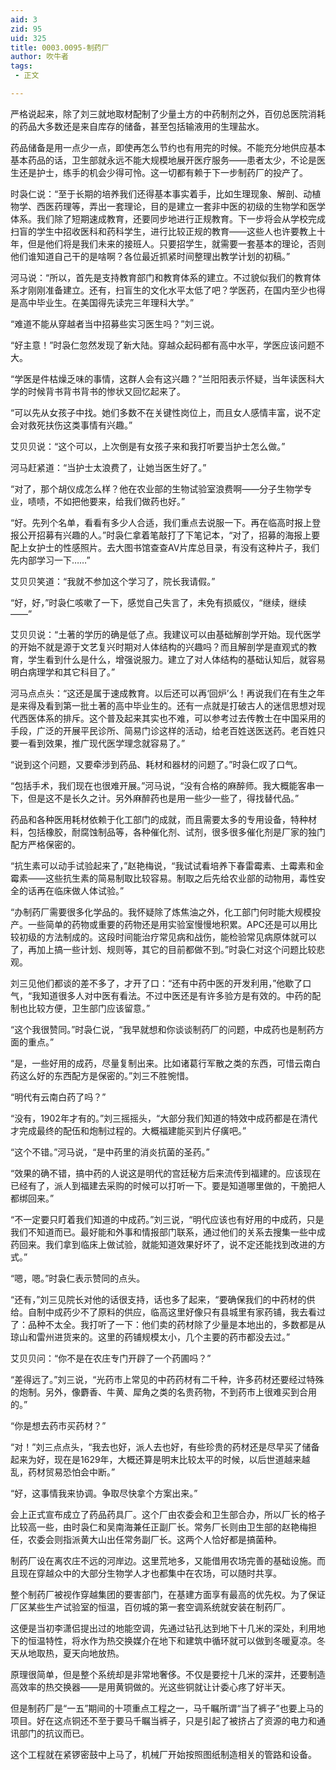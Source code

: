 ```yaml
---
aid: 3
zid: 95
uid: 325
title: 0003.0095-制药厂
author: 吹牛者
tags: 
 - 正文

---
```




  严格说起来，除了刘三就地取材配制了少量土方的中药制剂之外，百仞总医院消耗的药品大多数还是来自库存的储备，甚至包括输液用的生理盐水。

  药品储备是用一点少一点，即使再怎么节约也有用完的时候。不能充分地供应基本基本药品的话，卫生部就永远不能大规模地展开医疗服务——患者太少，不论是医生还是护士，练手的机会少得可怜。这一切都有赖于下一步制药厂的投产了。

  时袅仁说：“至于长期的培养我们还得基本事实着手，比如生理现象、解剖、动植物学、西医药理等，弄出一套理论，目的是建立一套非中医的初级的生物学和医学体系。我们除了短期速成教育，还要同步地进行正规教育。下一步将会从学校完成扫盲的学生中招收医科和药科学生，进行比较正规的教育——这些人也许要教上十年，但是他们将是我们未来的接班人。只要招学生，就需要一套基本的理论，否则他们谁知道自己干的是啥啊？各位最近抓紧时间整理出教学计划的初稿。”

  河马说：“所以，首先是支持教育部门和教育体系的建立。不过貌似我们的教育体系才刚刚准备建立。还有，扫盲生的文化水平太低了吧？学医药，在国内至少也得是高中毕业生。在美国得先读完三年理科大学。”

  “难道不能从穿越者当中招募些实习医生吗？”刘三说。

  “好主意！”时袅仁忽然发现了新大陆。穿越众起码都有高中水平，学医应该问题不大。

  “学医是件枯燥乏味的事情，这群人会有这兴趣？”兰阳阳表示怀疑，当年读医科大学的时候背书背书背书的惨状又回忆起来了。

  “可以先从女孩子中找。她们多数不在关键性岗位上，而且女人感情丰富，说不定会对救死扶伤这类事情有兴趣。”

  艾贝贝说：“这个可以，上次倒是有女孩子来和我打听要当护士怎么做。”

  河马赶紧道：“当护士太浪费了，让她当医生好了。”

  “对了，那个胡仪成怎么样？他在农业部的生物试验室浪费啊——分子生物学专业，啧啧，不如把他要来，给我们做药也好。”

  “好。先列个名单，看看有多少人合适，我们重点去说服一下。再在临高时报上登报公开招募有兴趣的人。”时袅仁拿着笔敲打了下笔记本，“对了，招募的海报上要配上女护士的性感照片。去大图书馆查查AV片库总目录，有没有这种片子，我们先内部学习一下……”

  艾贝贝笑道：“我就不参加这个学习了，院长我请假。”

  “好，好，”时袅仁咳嗽了一下，感觉自己失言了，未免有损威仪，“继续，继续——”

  艾贝贝说：“土著的学历的确是低了点。我建议可以由基础解剖学开始。现代医学的开始不就是源于文艺复兴时期对人体结构的兴趣吗？而且解剖学是直观式的教育，学生看到什么是什么，增强说服力。建立了对人体结构的基础认知后，就容易明白病理学和其它科目了。”

  河马点点头：“这还是属于速成教育。以后还可以再‘回炉’么！再说我们在有生之年是来得及看到第一批土著的高中毕业生的。还有一点就是打破古人的迷信思想对现代西医体系的排斥。这个普及起来其实也不难，可以参考过去传教士在中国采用的手段，广泛的开展平民诊所、简易门诊这样的活动，给老百姓送医送药。老百姓只要一看到效果，推广现代医学理念就容易了。”

  “说到这个问题，又要牵涉到药品、耗材和器材的问题了。”时袅仁叹了口气。

  “包括手术，我们现在也很难开展。”河马说，“没有合格的麻醉师。我大概能客串一下，但是这不是长久之计。另外麻醉药也是用一些少一些了，得找替代品。”

  药品和各种医用耗材依赖于化工部门的成就，而且需要太多的专用设备，特种材料，包括橡胶，耐腐蚀制品等，各种催化剂、试剂，很多很多催化剂是厂家的独门配方严格保密的。

  “抗生素可以动手试验起来了，”赵艳梅说，“我试试看培养下春雷霉素、土霉素和金霉素——这些抗生素的简易制取比较容易。制取之后先给农业部的动物用，毒性安全的话再在临床做人体试验。”

  “办制药厂需要很多化学品的。我怀疑除了炼焦油之外，化工部门何时能大规模投产。一些简单的药物或重要的药物还是用实验室慢慢地积累。APC还是可以用比较初级的方法制成的。这段时间能治疗常见病和战伤，能检验常见病原体就可以了，再加上搞一些计划、规则等，其它的目前都做不到。”时袅仁对这个问题比较悲观。

  刘三见他们都谈的差不多了，才开了口：“还有中药中医的开发利用，”他歇了口气，“我知道很多人对中医有看法。不过中医还是有许多验方是有效的。中药的配制也比较方便，卫生部门应该留意。”

  “这个我很赞同。”时袅仁说，“我早就想和你谈谈制药厂的问题，中成药也是制药方面的重点。”

  “是，一些好用的成药，尽量复制出来。比如诸葛行军散之类的东西，可惜云南白药这么好的东西配方是保密的。”刘三不胜惋惜。

  “明代有云南白药了吗？”

  “没有，1902年才有的。”刘三摇摇头，“大部分我们知道的特效中成药都是在清代才完成最终的配伍和炮制过程的。大概福建能买到片仔癀吧。”

  “这个不错。”河马说，“是中药里的消炎抗菌的圣药。”

  “效果的确不错，搞中药的人说这是明代的宫廷秘方后来流传到福建的。应该现在已经有了，派人到福建去采购的时候可以打听一下。要是知道哪里做的，干脆把人都绑回来。”

  “不一定要只盯着我们知道的中成药。”刘三说，“明代应该也有好用的中成药，只是我们不知道而已。最好能和外事和情报部门联系，通过他们的关系去搜集一些中成药回来。我们拿到临床上做试验，就能知道效果好坏了，说不定还能找到改进的方式。”

  “嗯，嗯。”时袅仁表示赞同的点头。

  “还有，”刘三见院长对他的话很支持，话也多了起来，“要确保我们的中药材的供给。自制中成药少不了原料的供应，临高这里好像只有县城里有家药铺，我去看过了：品种不太全。我打听了一下：他们卖的药材除了少量是本地出的，多数都是从琼山和雷州进货来的。这里的药铺规模太小，几个主要的药市都没去过。”

  艾贝贝问：“你不是在农庄专门开辟了一个药圃吗？”

  “差得远了。”刘三说，“光药市上常见的中药药材有二千种，许多药材还要经过特殊的炮制。另外，像麝香、牛黄、犀角之类的名贵药物，不到药市上很难买到合用的。”

  “你是想去药市买药材？”

  “对！”刘三点点头，“我去也好，派人去也好，有些珍贵的药材还是尽早买了储备起来为好，现在是1629年，大概还算是明末比较太平的时候，以后世道越来越乱，药材贸易恐怕会中断。”

  “好，这事情我来协调。争取尽快拿个方案出来。”

  会上正式宣布成立了药品药具厂。这个厂由农委会和卫生部合办，所以厂长的格子比较高一些，由时袅仁和吴南海兼任正副厂长。常务厂长则由卫生部的赵艳梅担任，农委会则指派黄大山出任常务副厂长。这两个人恰好都是搞菌种。

  制药厂设在离农庄不远的河岸边。这里荒地多，又能借用农场完善的基础设施。而且现在穿越众中的大部分生物学人才也都集中在农场，可以随时共享。

  整个制药厂被视作穿越集团的要害部门，在基建方面享有最高的优先权。为了保证厂区某些生产试验室的恒温，百仞城的第一套空调系统就安装在制药厂。

  这便是当初李潇侣提出过的地能空调，先通过钻孔达到地下十几米的深处，利用地下的恒温特性，将水作为热交换媒介在地下和建筑中循环就可以做到冬暖夏凉。冬天从地取热，夏天向地放热。

  原理很简单，但是整个系统却是非常地奢侈。不仅是要挖十几米的深井，还要制造高效率的热交换器——是用黄铜做的。光这些铜就让计委心疼了好半天。

  但是制药厂是“一五”期间的十项重点工程之一，马千瞩所谓“当了裤子”也要上马的项目。好在这点铜还不至于要马千瞩当裤子，只是引起了被挤占了资源的电力和通讯部门的抗议而已。

  这个工程就在紧锣密鼓中上马了，机械厂开始按照图纸制造相关的管路和设备。


